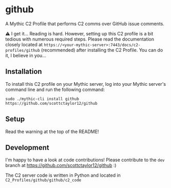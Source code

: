 # github
A Mythic C2 Profile that performs C2 comms over GitHub issue comments.

:warning: I get it... Reading is hard. 
However, setting up this C2 profile is a bit tedious with numerous required steps. 
Please read the documentation closely located at `https://<your-mythic-server>:7443/docs/c2-profiles/github` (recommended) after installing the C2 Profile. 
You can do it, I believe in you...

## Installation
To install this C2 profile on your Mythic server, log into your Mythic server's command line and run the following command:  
```
sudo ./mythic-cli install github https://github.com/scottctaylor12/github
```

## Setup
Read the warning at the top of the README!

## Development
I'm happy to have a look at code contributions! 
Please contribute to the `dev` branch at https://github.com/scottctaylor12/github :)

The C2 server code is written in Python and located in `C2_Profiles/github/github/c2_code`
